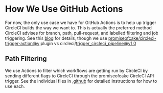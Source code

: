 # How We Use GitHub Actions
For now, the only use case we have for GitHub Actions is to help up trigger CircleCI builds the way we want to. This is actually the preferred method CircleCI advises for branch, path, pull-request, and labelled filtering and job triggering. See this [blog](https://circleci.com/blog/trigger-circleci-pipeline-github-action/) for details, though we use [promiseofcake/circleci-trigger-action@v](https://github.com/promiseofcake/circleci-trigger-action) plugin vs circleci/trigger_circleci_pipeline@v1.0

## Path Filtering
We use Actions to filter which workflows are getting run by CircleCI by sending different flags to CircleCI through the promiseofcake CircleCI API trigger. See the individual files in [.github](../../.github/) for detailed instructions for how to use each.

